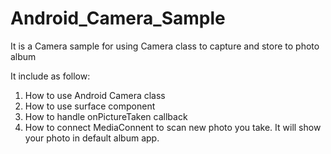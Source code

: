 Android_Camera_Sample
=====================

It is a Camera sample for using Camera class to capture and store to photo album


It include as follow:
1. How to use Android Camera class
2. How to use surface component
3. How to handle onPictureTaken callback
4. How to connect MediaConnent to scan new photo you take. It will show your photo in default album app.
